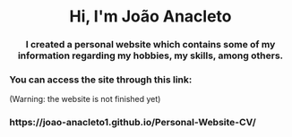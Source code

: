 <h1 align="center">Hi, I'm João Anacleto</h1>
<h3 align="center">I created a personal website which contains some of my information regarding my hobbies, my skills, among others.</h3>

<h3 align="left">You can access the site through this link:</h3>
<p>
  (Warning: the website is not finished yet) 
  </p>
<p>
<h3 align="left">https://joao-anacleto1.github.io/Personal-Website-CV/</h3>
</p>
<p align="left">
</p>

